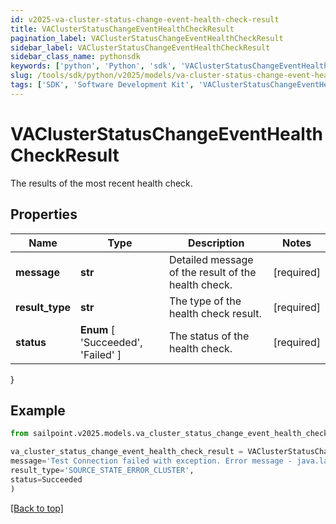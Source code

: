 ```yaml
---
id: v2025-va-cluster-status-change-event-health-check-result
title: VAClusterStatusChangeEventHealthCheckResult
pagination_label: VAClusterStatusChangeEventHealthCheckResult
sidebar_label: VAClusterStatusChangeEventHealthCheckResult
sidebar_class_name: pythonsdk
keywords: ['python', 'Python', 'sdk', 'VAClusterStatusChangeEventHealthCheckResult', 'V2025VAClusterStatusChangeEventHealthCheckResult'] 
slug: /tools/sdk/python/v2025/models/va-cluster-status-change-event-health-check-result
tags: ['SDK', 'Software Development Kit', 'VAClusterStatusChangeEventHealthCheckResult', 'V2025VAClusterStatusChangeEventHealthCheckResult']
---
```


# VAClusterStatusChangeEventHealthCheckResult

The results of the most recent health check.

## Properties

Name | Type | Description | Notes
------------ | ------------- | ------------- | -------------
**message** | **str** | Detailed message of the result of the health check. | [required]
**result_type** | **str** | The type of the health check result. | [required]
**status** |  **Enum** [  'Succeeded',    'Failed' ] | The status of the health check. | [required]
}

## Example

```python
from sailpoint.v2025.models.va_cluster_status_change_event_health_check_result import VAClusterStatusChangeEventHealthCheckResult

va_cluster_status_change_event_health_check_result = VAClusterStatusChangeEventHealthCheckResult(
message='Test Connection failed with exception. Error message - java.lang Exception',
result_type='SOURCE_STATE_ERROR_CLUSTER',
status=Succeeded
)

```
[[Back to top]](#) 

